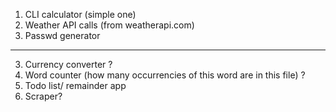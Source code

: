 1. CLI calculator (simple one) 
2. Weather API calls (from weatherapi.com) 
4. Passwd generator 
----------------------
3. Currency converter ?
5. Word counter (how many occurrencies of this word are in this file) ?
6. Todo list/ remainder app
7. Scraper?
